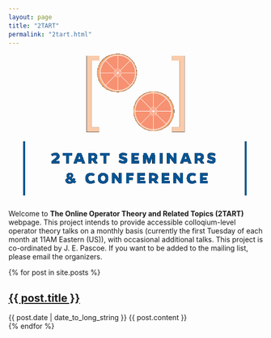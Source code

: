 ```yaml
---
layout: page
title: "2TART"
permalink: "2tart.html"
---
```




![2tart](assets/images/2tart-crop.png)

Welcome to **The Online Operator Theory and Related Topics (2TART)** webpage. This project intends to provide accessible colloqium-level operator theory talks on a monthly basis (currently the first Tuesday of each month at 11AM Eastern (US)), with occasional additional talks. This project is co-ordinated by J. E. Pascoe. If you want to be added to the mailing list, please email the organizers.

  {% for post in site.posts %}
  <article>
    <h2>
      <a href="https://operatortheory.org/{{ post.url }}">
        {{ post.title }}
      </a>
    </h2>
    <time datetime="{{ post.date | date: "%Y-%m-%d" }}">{{ post.date | date_to_long_string }}</time>
    {{ post.content }}
  </article>
{% endfor %}